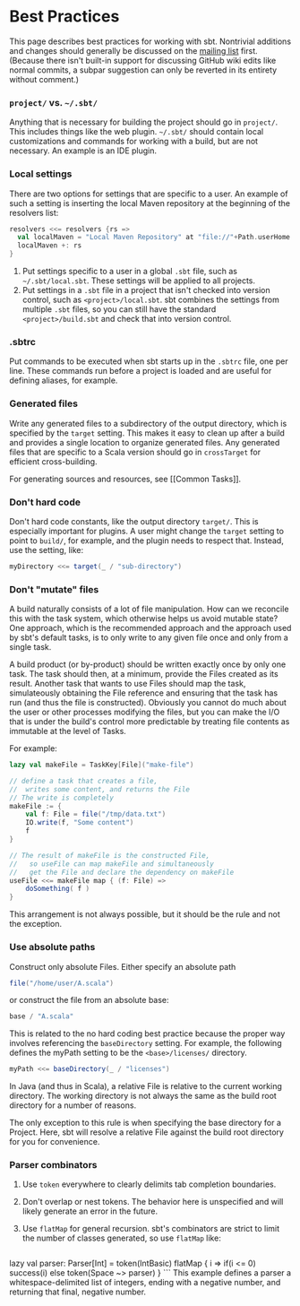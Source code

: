 # Best Practices

This page describes best practices for working with sbt.
Nontrivial additions and changes should generally be discussed on the [mailing list](http://groups.google.com/group/simple-build-tool/topics) first.
(Because there isn't built-in support for discussing GitHub wiki edits like normal commits, a subpar suggestion can only be reverted in its entirety without comment.)

### `project/` vs. `~/.sbt/`

Anything that is necessary for building the project should go in `project/`.
This includes things like the web plugin.
`~/.sbt/` should contain local customizations and commands for working with a build, but are not necessary.
An example is an IDE plugin.

### Local settings

There are two options for settings that are specific to a user.  An example of such a setting is inserting the local Maven repository at the beginning of the resolvers list:

```scala
resolvers <<= resolvers {rs =>
  val localMaven = "Local Maven Repository" at "file://"+Path.userHome.absolutePath+"/.m2/repository"
  localMaven +: rs
}
```		

1. Put settings specific to a user in a global `.sbt` file, such as `~/.sbt/local.sbt`.  These settings will be applied to all projects.
2. Put settings in a `.sbt` file in a project that isn't checked into version control, such as `<project>/local.sbt`.  sbt combines the settings from multiple `.sbt` files, so you can still have the standard `<project>/build.sbt` and check that into version control.

### .sbtrc

Put commands to be executed when sbt starts up in the `.sbtrc` file, one per line.
These commands run before a project is loaded and are useful for defining aliases, for example.

### Generated files

Write any generated files to a subdirectory of the output directory, which is specified by the `target` setting.
This makes it easy to clean up after a build and provides a single location to organize generated files.
Any generated files that are specific to a Scala version should go in `crossTarget` for efficient cross-building.

For generating sources and resources, see [[Common Tasks]].

### Don't hard code

Don't hard code constants, like the output directory `target/`.
This is especially important for plugins.
A user might change the `target` setting to point to `build/`, for example, and the plugin needs to respect that.
Instead, use the setting, like:

```scala
myDirectory <<= target(_ / "sub-directory")
```

### Don't "mutate" files

A build naturally consists of a lot of file manipulation.
How can we reconcile this with the task system, which otherwise helps us avoid mutable state?
One approach, which is the recommended approach and the approach used by sbt's default tasks, is to only write to any given file once and only from a single task.

A build product (or by-product) should be written exactly once by only one task.
The task should then, at a minimum, provide the Files created as its result.
Another task that wants to use Files should map the task, simulateously obtaining the File reference and ensuring that the task has run (and thus the file is constructed).
Obviously you cannot do much about the user or other processes modifying the files, but you can make the I/O that is under the build's control more predictable by treating file contents as immutable at the level of Tasks.

For example:

```scala
lazy val makeFile = TaskKey[File]("make-file")

// define a task that creates a file,
//  writes some content, and returns the File
// The write is completely 
makeFile := {
	val f: File = file("/tmp/data.txt")
	IO.write(f, "Some content")
	f
}

// The result of makeFile is the constructed File,
//   so useFile can map makeFile and simultaneously
//   get the File and declare the dependency on makeFile
useFile <<= makeFile map { (f: File) =>
	doSomething( f )
}
```

This arrangement is not always possible, but it should be the rule and not the exception.

### Use absolute paths

Construct only absolute Files.
Either specify an absolute path

```scala
file("/home/user/A.scala")
```

or construct the file from an absolute base:

```scala
base / "A.scala"
```

This is related to the no hard coding best practice because the proper way involves referencing the `baseDirectory` setting.
For example, the following defines the myPath setting to be the `<base>/licenses/` directory.

```scala
myPath <<= baseDirectory(_ / "licenses")
```

In Java (and thus in Scala), a relative File is relative to the current working directory.
The working directory is not always the same as the build root directory for a number of reasons.

The only exception to this rule is when specifying the base directory for a Project.
Here, sbt will resolve a relative File against the build root directory for you for convenience.

### Parser combinators

1. Use `token` everywhere to clearly delimits tab completion boundaries.
2. Don't overlap or nest tokens.  The behavior here is unspecified and will likely generate an error in the future.
3. Use `flatMap` for general recursion.  sbt's combinators are strict to limit the number of classes generated, so use `flatMap` like:

	```scala
lazy val parser: Parser[Int] = token(IntBasic) flatMap { i => 
  if(i <= 0)
    success(i)
  else
    token(Space ~> parser)
}
	```
	This example defines a parser a whitespace-delimited list of integers, ending with a negative number, and returning that final, negative number.
